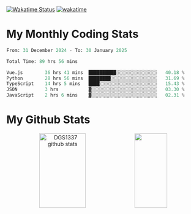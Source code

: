 [![Wakatime Status](https://github.com/noopurphalak/noopurphalak/workflows/wakatime-status-update/badge.svg)](https://github.com/noopurphalak/noopurphalak/actions/workflows/main.yml)
[![wakatime](https://wakatime.com/badge/user/80ace140-ef40-4fdd-b8ed-f3be3d2e1aea.svg)](https://wakatime.com/@80ace140-ef40-4fdd-b8ed-f3be3d2e1aea)

# My Monthly Coding Stats

<!--START_SECTION:waka-->

```python
From: 31 December 2024 - To: 30 January 2025

Total Time: 89 hrs 56 mins

Vue.js        36 hrs 41 mins  ██████████░░░░░░░░░░░░░░░   40.18 %
Python        28 hrs 56 mins  ████████░░░░░░░░░░░░░░░░░   31.69 %
TypeScript    14 hrs 5 mins   ████░░░░░░░░░░░░░░░░░░░░░   15.43 %
JSON          3 hrs           ▓░░░░░░░░░░░░░░░░░░░░░░░░   03.30 %
JavaScript    2 hrs 6 mins    ▓░░░░░░░░░░░░░░░░░░░░░░░░   02.31 %
```

<!--END_SECTION:waka-->

# My Github Stats
<div style="text-align: center;">
  <img width="49%" height="195px" src="https://github-readme-stats-sigma-five.vercel.app/api?username=noopurphalak&show_icons=true&count_private=true&hide_border=true&title_color=00FFFF&icon_color=00FFFF&text_color=00FFFF&bg_color=0d1117" alt="DGS1337 github stats" />
  <img width="41%" height="195px" src="https://github-readme-stats-sigma-five.vercel.app/api/top-langs/?username=noopurphalak&layout=compact&hide_border=true&title_color=00FFFF&text_color=00FFFF&bg_color=0d1117" />
</div>
